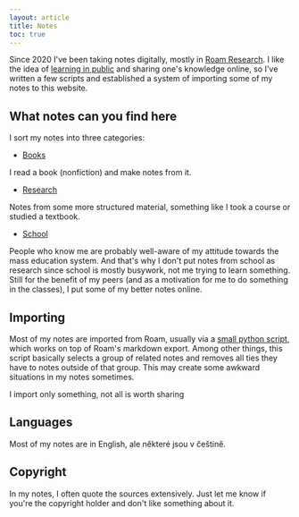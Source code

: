 ```yaml
---
layout: article
title: Notes
toc: true
---
```


Since 2020 I've been taking notes digitally, mostly in [Roam Research](https://roamresearch.com/). I like the idea of [learning in public](https://t.co/eYwVXaTy8W) and sharing one's knowledge online, so I've written a few scripts and established a system of importing some of my notes to this website.

## What notes can you find here

I sort my notes into three categories:

- [Books](/notes/books)

I read a book (nonfiction) and make notes from it.

- [Research](/notes/research)

Notes from some more structured material, something like I took a course or studied a textbook.

- [School](/notes/school/)

People who know me are probably well-aware of my attitude towards the mass education system. And that's why I don't put notes from school as research since school is mostly busywork, not me trying to learn something. Still for the benefit of my peers (and as a motivation for me to do something in the classes), I put some of my better notes online.

## Importing

Most of my notes are imported from Roam, usually via a [small python script](https://github.com/vcerny01/rmdc), which works on top of Roam's markdown export. Among other things, this script basically selects a group of related notes and removes all ties they have to notes outside of that group. This may create some awkward situations in my notes sometimes. 

I import only something, not all is worth sharing

## Languages

Most of my notes are in English, ale některé jsou v češtině.

## Copyright

In my notes, I often quote the sources extensively. Just let me know if you're the copyright holder and don't like something about it.